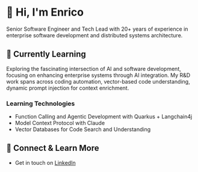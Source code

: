 # 👋 Hi, I'm Enrico
Senior Software Engineer and Tech Lead with 20+ years of experience in enterprise software development and distributed systems architecture.

## 🌱 Currently Learning
Exploring the fascinating intersection of AI and software development, focusing on enhancing enterprise systems through AI integration. My R&D work spans across coding automation, vector-based code understanding, dynamic prompt injection for context enrichment.

### Learning Technologies
- Function Calling and Agentic Development with Quarkus + Langchain4j
- Model Context Protocol with Claude
- Vector Databases for Code Search and Understanding

## 🔗 Connect & Learn More
- Get in touch on [LinkedIn](https://www.linkedin.com/in/enricoballardini/)

